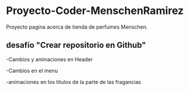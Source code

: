 # Proyecto-Coder-MenschenRamirez
Proyecto pagina acerca de tienda de perfumes Menschen.

## desafío "Crear repositorio en Github" ##

-Cambios y animaciones en Header

-Cambios en el menu

-animaciones en los titulos de la parte de las fragancias
